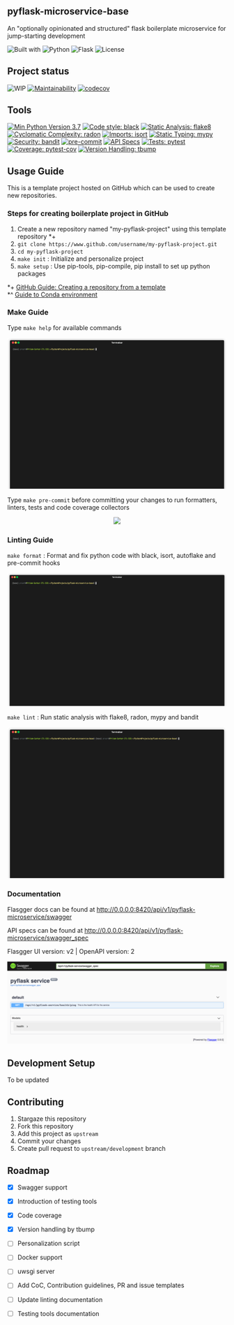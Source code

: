 pyflask-microservice-base
------------------------------------------------------------------------------
An "optionally opinionated and structured" flask boilerplate microservice for jump-starting development

![Built with](https://img.shields.io/badge/-Built%20with-073551?style=flat-square)
![Python](https://img.shields.io/badge/-Python-3776AB?style=flat-square&logo=Python&logoColor=white)
![Flask](https://img.shields.io/badge/-Flask-000000?style=flat-square&logo=flask&logoColor=white)
![License](https://img.shields.io/github/license/pritam001/pyflask-microservice-base?style=flat-square&label=License)


Project status
------------------------------------------------------------------------------
![WIP](https://img.shields.io/badge/%20%F0%9F%9A%A7%20-Dev%20in%20progress-important)
[![Maintainability](https://api.codeclimate.com/v1/badges/cc34f11b1a2b9bb8e216/maintainability)](https://codeclimate.com/github/pritam001/pyflask-microservice-base/maintainability)
[![codecov](https://codecov.io/gh/pritam001/pyflask-microservice-base/branch/master/graph/badge.svg)](https://codecov.io/gh/pritam001/pyflask-microservice-base)


Tools
------------------------------------------------------------------------------
[![Min Python Version 3.7](https://img.shields.io/badge/python-3.7+-3776AB.svg?style=flat)](https://www.python.org/download/releases/3.8.0/)
[![Code style: black](https://img.shields.io/badge/code%20style-black-000000.svg?style=flat)](https://github.com/psf/black)
[![Static Analysis: flake8](https://img.shields.io/badge/static%20analysis-flake8-cccccc.svg?style=flat)](https://github.com/PyCQA/flake8/)
[![Cyclomatic Complexity: radon](https://img.shields.io/badge/cyclomatic%20complexity-radon-ff5252.svg?style=flat)](https://github.com/rubik/radon)
[![Imports: isort](https://img.shields.io/badge/%20imports-isort-%231674b1?style=flat&labelColor=ef8336)](https://timothycrosley.github.io/isort/)
[![Static Typing: mypy](https://img.shields.io/badge/static%20typing-mypy-blue.svg?style=flat)](https://github.com/python/mypy/)
[![Security: bandit](https://img.shields.io/badge/security-bandit-yellow.svg?style=flat)](https://github.com/PyCQA/bandit)
[![pre-commit](https://img.shields.io/badge/pre--commit-enabled-brightgreen?style=flat&logo=pre-commit&logoColor=white)](https://github.com/pre-commit/pre-commit)
[![API Specs](https://img.shields.io/badge/specs-flasgger-6D9A00?style=flat&logo=swagger&logoColor=white)](https://github.com/flasgger/flasgger)
[![Tests: pytest](https://img.shields.io/badge/%20tests-pytest-%23009BDB?style=flat)](https://docs.pytest.org/en/latest/contents.html)
[![Coverage: pytest-cov](https://img.shields.io/badge/%20coverage-pytest--cov-%23009BDB?style=flat)](https://docs.pytest.org/en/latest/contents.html)
[![Version Handling: tbump](https://img.shields.io/badge/%20version%20handling-tbump-%23009BDB?style=flat)](https://docs.pytest.org/en/latest/contents.html)


Usage Guide
------------------------------------------------------------------------------
This is a template project hosted on GitHub which can be used to create new repositories.


### Steps for creating boilerplate project in GitHub
1. Create a new repository named "my-pyflask-project" using this template repository *+
1. `git clone https://www.github.com/username/my-pyflask-project.git`
1. `cd my-pyflask-project`
1. `make init` : Initialize and personalize project
1. `make setup` : Use pip-tools, pip-compile, pip install to set up python packages

*+ [GitHub Guide: Creating a repository from a template](https://docs.github.com/en/github/creating-cloning-and-archiving-repositories/creating-a-repository-from-a-template)
<br>
*^ [Guide to Conda environment](https://github.com/pritam001/pyflask-microservice-base/blob/master/documentation/wiki/conda.md)


### Make Guide
Type `make help` for available commands

<p align="center"><img src="documentation/assets/make-help.gif" /></p>

Type `make pre-commit` before committing your changes to run formatters, linters, tests and code coverage collectors

<p align="center"><img src="documentation/assets/make-pre-commit.gif" /></p>


### Linting Guide
`make format` : Format and fix python code with black, isort, autoflake and pre-commit hooks

<p align="center"><img src="documentation/assets/make-format.gif" /></p>

`make lint` : Run static analysis with flake8, radon, mypy and bandit

<p align="center"><img src="documentation/assets/make-lint.gif" /></p>


### Documentation
Flasgger docs can be found at http://0.0.0.0:8420/api/v1/pyflask-microservice/swagger

API specs can be found at http://0.0.0.0:8420/api/v1/pyflask-microservice/swagger_spec

Flasgger UI version: v2 | OpenAPI version: 2

<p align="center"><img src="documentation/assets/flasgger_intro.png" /></p>


Development Setup
------------------------------------------------------------------------------
To be updated


Contributing
------------------------------------------------------------------------------
1. Stargaze this repository
1. Fork this repository
1. Add this project as `upstream`
1. Commit your changes
1. Create pull request to `upstream/development` branch

Roadmap
-----------------------------------------------------------------------------
- [x] Swagger support
- [x] Introduction of testing tools
- [x] Code coverage
- [x] Version handling by tbump
- [ ] Personalization script
- [ ] Docker support
- [ ] uwsgi server
- [ ] Add CoC, Contribution guidelines, PR and issue templates
- [ ] Update linting documentation
- [ ] Testing tools documentation

